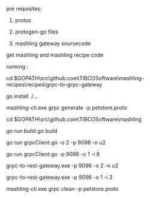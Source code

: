pre requisites:

1) protoc

2) protogen-go files

3) mashling gateway soursecode

get mashling and mashling recipe code

running :

cd $GOPATH\src\github.com\TIBCOSoftware\mashling-recipes\recipes\grpc-to-grpc-gateway

go install ./...

mashling-cli.exe grpc generate -p petstore.proto

cd $GOPATH\src\github.com\TIBCOSoftware\mashling

go run build.go build




go run grpcClient.go -o 2 -p 9096 -n u2

go run grpcClient.go -p 9096 -o 1 -i 8

grpc-to-rest-gateway.exe -p 9096 -o 2 -n u2

grpc-to-rest-gateway.exe -p 9096 -o 1 -i 3


mashling-cli.exe grpc clean -p petstore.proto